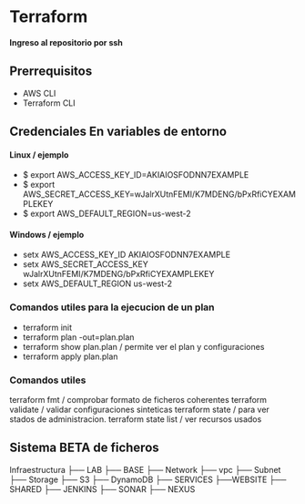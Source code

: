 # Terraform
#### Ingreso al repositorio por ssh

## Prerrequisitos

- AWS CLI
- Terraform CLI

## Credenciales En variables de entorno
#### Linux / ejemplo

- $ export AWS_ACCESS_KEY_ID=AKIAIOSFODNN7EXAMPLE
- $ export AWS_SECRET_ACCESS_KEY=wJalrXUtnFEMI/K7MDENG/bPxRfiCYEXAMPLEKEY
- $ export AWS_DEFAULT_REGION=us-west-2

#### Windows / ejemplo

- setx AWS_ACCESS_KEY_ID AKIAIOSFODNN7EXAMPLE
- setx AWS_SECRET_ACCESS_KEY wJalrXUtnFEMI/K7MDENG/bPxRfiCYEXAMPLEKEY
- setx AWS_DEFAULT_REGION us-west-2

### Comandos utiles para la ejecucion de un plan

- terraform init 
- terraform plan -out=plan.plan
- terraform show plan.plan / permite ver el plan y configuraciones
- terraform apply plan.plan

### Comandos utiles

terraform fmt / comprobar formato de ficheros coherentes
terraform validate / validar configuraciones sinteticas
terraform state / para ver stados de administracion. 
terraform state list / ver recursos usados

## Sistema BETA de ficheros

Infraestructura
├── LAB
    ├── BASE
        ├── Network
            ├── vpc
                ├── Subnet
        ├── Storage
            ├── S3
            ├── DynamoDB
    ├── SERVICES
        ├──WEBSITE
    ├── SHARED
        ├── JENKINS
        ├── SONAR
        ├── NEXUS
